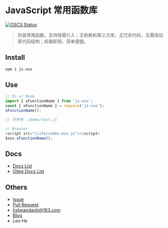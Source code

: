 # JavaScript 常用函数库

[![OSCS Status](https://www.oscs1024.com/platform/badge/pandaoh/js-xxx.svg?size=small)](https://www.oscs1024.com/project/pandaoh/js-xxx?ref=badge_small)

> 封装常用函数，支持按需引入；无依赖和第三方库，无冗余代码，无需改动原代码结构；拆箱即用，简单便捷。

## Install

```bash
npm i js-xxx
```

## Use

```javascript
// Es or Node
import { xFunctionName } from 'js-xxx';
const { xFunctionName } = require('js-xxx');
xFunctionName();

// 可参考 ./demo/test.js

// Browser
<script src="/iife/index.min.js"></script>
$xxx.xFunctionName();
```

## Docs

* [Docs List](https://github.com/pandaoh/js-xxx/blob/main/docs/README.md)
* [Gitee Docs List](https://gitee.com/doubleam/js-xxx/blob/main/docs/README.md)

## Others

* [Issue](https://github.com/pandaoh/js-xxx/issues)
* [Pull Request](https://github.com/pandaoh/js-xxx/pulls)
* [hxbpandaoh@163.com](mailto:hxbpandaoh@163.com)
* [Blog](http://a.biugle.cn)
* Leo He
